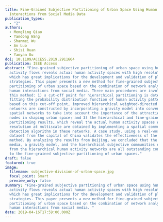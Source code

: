 ```yaml
---
title: Fine-Grained Subjective Partitioning of Urban Space Using Human
  Interactions from Social Media Data
publication_types:
  - "2"
authors:
  - Mengling Qiao
  - Yandong Wang
  - Shanmei Wu
  - An Luo
  - Shisi Ruan
  - Yanyan Gu
doi: 10.1109/ACCESS.2019.2911664
publication: IEEE Access
abstract: "Fine-grained subjective partitioning of urban space using human
  activity flows reveals actual human activity spaces with high resolution,
  which has great implications for the development and validation of planning
  strategies. This paper presents a new method for fine-grained subjective
  partitioning of urban space based on the combination of network analysis and
  human interactions from social media. Three main procedures are involved in
  this method: 1) a cut-off point for hierarchical partitioning is determined by
  fitting the probability distribution function of human activity patterns; 2)
  based on this cut-off point, improved hierarchical weighted-directed spatial
  networks are constructed by incorporating a gravity model into conventional
  spatial networks to take into account the importance of the attraction of
  nodes in shaping urban space; and 3) the hierarchical and fine-grained
  partitioning results, which reveal the actual human activity spaces with high
  resolution at multiscale are obtained by implementing a spatial community
  detection algorithm in these networks. A case study, using a real-world
  dataset from the capital of China validates the effectiveness of the proposed
  method. By analyzing the results from Beijing, we concluded that the social
  media, a gravity model, and the hierarchical subjective communities detected
  from the hierarchical human activity networks are all outstanding contributors
  to the fine-grained subjective partitioning of urban spaces."
draft: false
featured: true
image:
  filename: subjective-division-of-urban-space.jpg
  focal_point: Smart
  preview_only: false
summary: "Fine-grained subjective partitioning of urban space using human
  activity flows reveals actual human activity spaces with high resolution,
  which has great implications for the development and validation of planning
  strategies. This paper presents a new method for fine-grained subjective
  partitioning of urban space based on the combination of network analysis and
  human interactions from social media. "
date: 2019-04-16T17:59:00.000Z
---
```

